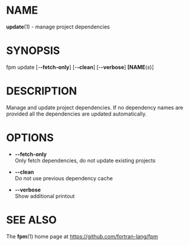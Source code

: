 # NAME

**update**(1) - manage project dependencies

# SYNOPSIS

fpm update \[-**-fetch-only**\] \[-**-clean**\] \[-**-verbose**\]
**\[NAME**(*s*)\]

# DESCRIPTION

Manage and update project dependencies. If no dependency names are
provided all the dependencies are updated automatically.

# OPTIONS

  - ****--fetch-only****  
    Only fetch dependencies, do not update existing projects

  - ****--clean****  
    Do not use previous dependency cache

  - ****--verbose****  
    Show additional printout

# SEE ALSO

The **fpm**(1) home page at https://github.com/fortran-lang/fpm
